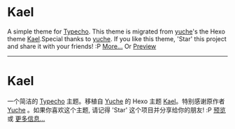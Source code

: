 # Kael  
A simple theme for [Typecho](http://typecho.org). This theme is migrated from [yuche](https://github.com/yuche/)'s the Hexo theme [Kael](https://github.com/yuche/hexo-theme-kael).Special thanks to [yuche](https://github.com/yuche/). If you like this theme, 'Star' this project and share it with your friends! :P
[More...](https://github.com/yuche/hexo-theme-kael) Or [Preview](https://www.hello1995.com/)  

---  

# Kael  
一个简洁的 [Typecho](http://typecho.org) 主题。移植自 [Yuche](https://github.com/yuche/) 的 Hexo 主题 [Kael](https://github.com/yuche/hexo-theme-kael)。特别感谢原作者 [Yuche](https://github.com/yuche/) 。如果你喜欢这个主题, 请记得 'Star' 这个项目并分享给你的朋友! :P
[预览](https://www.hello1995.com/) 或 [更多信息...](https://github.com/yuche/hexo-theme-kael) 



